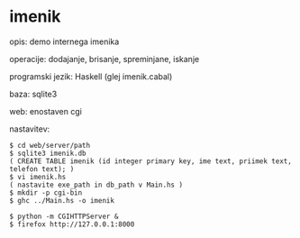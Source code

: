imenik
======

opis: demo internega imenika

operacije: dodajanje, brisanje, spreminjane, iskanje

programski jezik: Haskell (glej imenik.cabal)

baza: sqlite3

web: enostaven cgi

nastavitev:

    $ cd web/server/path
    $ sqlite3 imenik.db
    ( CREATE TABLE imenik (id integer primary key, ime text, priimek text, telefon text); )
    $ vi imenik.hs
    ( nastavite exe_path in db_path v Main.hs )
    $ mkdir -p cgi-bin
    $ ghc ../Main.hs -o imenik

    $ python -m CGIHTTPServer &
    $ firefox http://127.0.0.1:8000
